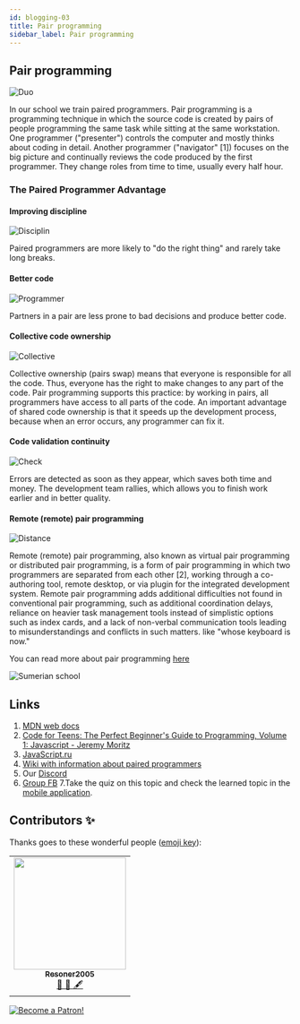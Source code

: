 ```yaml
---
id: blogging-03
title: Pair programming
sidebar_label: Pair programming
---
```



## Pair programming

![Duo](https://media.giphy.com/media/DKznWTry3u9Q4/giphy.gif)

In our school we train paired programmers.
Pair programming is a programming technique in which the source code is created by pairs of people programming the same task while sitting at the same workstation. One programmer ("presenter") controls the computer and mostly thinks about coding in detail. Another programmer ("navigator" [1]) focuses on the big picture and continually reviews the code produced by the first programmer. They change roles from time to time, usually every half hour.

### The Paired Programmer Advantage

#### Improving discipline

![Disciplin](https://media.giphy.com/media/3orifbkY8i6T0XA0Qo/giphy.gif)

Paired programmers are more likely to "do the right thing" and rarely take long breaks.

#### Better code

![Programmer](https://media.giphy.com/media/ZVik7pBtu9dNS/giphy.gif)

Partners in a pair are less prone to bad decisions and produce better code.

#### Collective code ownership

![Collective](https://media.giphy.com/media/LmNwrBhejkK9EFP504/giphy.gif)

Collective ownership (pairs swap) means that everyone is responsible for all the code. Thus, everyone has the right to make changes to any part of the code. Pair programming supports this practice: by working in pairs, all programmers have access to all parts of the code. An important advantage of shared code ownership is that it speeds up the development process, because when an error occurs, any programmer can fix it.

#### Code validation continuity

![Check](https://media.giphy.com/media/Rd6sn03ncIklmprvy6/giphy.gif)

Errors are detected as soon as they appear, which saves both time and money. The development team rallies, which allows you to finish work earlier and in better quality.

#### Remote (remote) pair programming

![Distance](https://media.giphy.com/media/db4Es0WhZAeRFkmB1c/giphy.gif)

Remote (remote) pair programming, also known as virtual pair programming or distributed pair programming, is a form of pair programming in which two programmers are separated from each other [2], working through a co-authoring tool, remote desktop, or via plugin for the integrated development system. Remote pair programming adds additional difficulties not found in conventional pair programming, such as additional coordination delays, reliance on heavier task management tools instead of simplistic options such as index cards, and a lack of non-verbal communication tools leading to misunderstandings and conflicts in such matters. like "whose keyboard is now."

You can read more about pair programming [here](https://ru.wikipedia.org/wiki/Парное_программирование)

![Sumerian school](/img/app.jpg)

## Links

1. [MDN web docs](https://developer.mozilla.org/ru/docs/Web/JavaScript/Data_structures)
2. [Code for Teens: The Perfect Beginner's Guide to Programming, Volume 1: Javascript - Jeremy Moritz ](https://www.amazon.com/Code-Teens-Beginners-Programming-Javascript-ebook/dp/B07FCTLVPC)
3. [JavaScript.ru](https://learn.javascript.ru/types)
4. [Wiki with information about paired programmers](https://ru.wikipedia.org/wiki/Парное_программирование)
5. Our [Discord](https://discord.gg/jgRpPsDx)
6. [Group FB](https://www.facebook.com/javascriptcamp)
7.Take the quiz on this topic and check the learned topic in the [mobile application](http://onelink.to/njhc95).

## Contributors ✨

Thanks goes to these wonderful people ([emoji key](https://allcontributors.org/docs/en/emoji-key)):

<table>
  <tr>
   <td align="center"><a href="https://github.com/Resoner2005"><img src="https://avatars1.githubusercontent.com/u/75675814?v=4?s=200" width="200px;" alt=""/><br /><sub><b>Resoner2005</b></sub></a><br /><a href="https://github.com/gHashTag/react-native-village/issues?q=author%3AResoner2005" title="Bug reports">🐛 🎨 🖋</a></td>
  </tr>
  
</table>

[![Become a Patron!](/img/logo/patreon.jpg)](https://www.patreon.com/bePatron?u=31769291)

